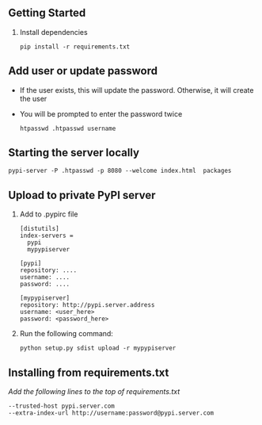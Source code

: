 Getting Started
---
1. Install dependencies

    ```
    pip install -r requirements.txt
    ```
    
Add user or update password
---
* If the user exists, this will update the password.  Otherwise, it will create the user

* You will be prompted to enter the password twice

    ```
    htpasswd .htpasswd username
    ```
    
Starting the server locally
---
    pypi-server -P .htpasswd -p 8080 --welcome index.html  packages
    

Upload to private PyPI server
---
1. Add to .pypirc file
    ```
    [distutils]
    index-servers =
      pypi
      mypypiserver
    
    [pypi]
    repository: ....
    username: ....
    password: ....
    
    [mypypiserver]
    repository: http://pypi.server.address
    username: <user_here>
    password: <password_here>
    ```
    
2. Run the following command:
    ```
    python setup.py sdist upload -r mypypiserver
    ```

Installing from requirements.txt
---
*Add the following lines to the top of requirements.txt*
    
    --trusted-host pypi.server.com
    --extra-index-url http://username:password@pypi.server.com